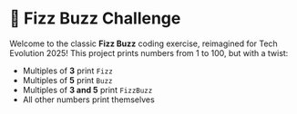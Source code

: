 # 🚀 Fizz Buzz Challenge

Welcome to the classic **Fizz Buzz** coding exercise, reimagined for Tech Evolution 2025!
This project prints numbers from 1 to 100, but with a twist:

- Multiples of **3** print `Fizz`
- Multiples of **5** print `Buzz`
- Multiples of **3 and 5** print `FizzBuzz`
- All other numbers print themselves
